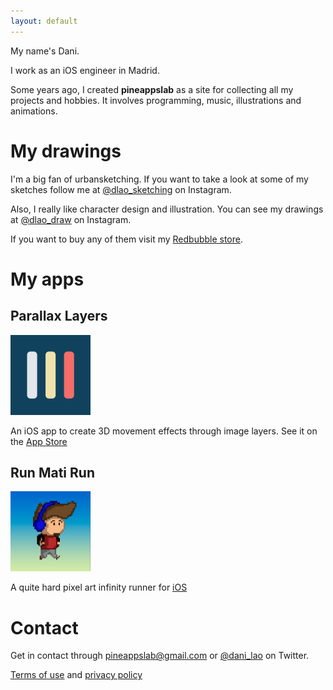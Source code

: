 ```yaml
---
layout: default
---
```


My name's Dani.

I work as an iOS engineer in Madrid.

Some years ago, I created **pineappslab** as a site for collecting all my projects and hobbies.
It involves programming, music, illustrations and animations.

# My drawings

I'm a big fan of urbansketching. If you want to take a look at some of my sketches follow me at [@dlao_sketching](https://www.instagram.com/dlao_sketching/) on Instagram.

Also, I really like character design and illustration. You can see my drawings at [@dlao_draw](https://www.instagram.com/dlao_draw/) on Instagram.

If you want to buy any of them visit my [Redbubble store](https://www.redbubble.com/es/people/danilao/shop).

# My apps

## Parallax Layers

<img src="/img/parallax_layers.png" width="128" height="128">

An iOS app to create 3D movement effects through image layers. See it on the [App Store]()

## Run Mati Run

<img src="/img/runmatirun.png" width="128" height="128">

A quite hard pixel art infinity runner for [iOS](https://apps.apple.com/us/app/run-mati-run/id1019198515)

# Contact

Get in contact through <pineappslab@gmail.com> or [@dani_lao](https://twitter.com/dani_lao) on Twitter.

[Terms of use](terms.md) and [privacy policy](privacy.md)